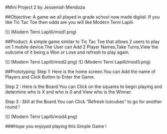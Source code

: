 #Mini Project 2
by Jesseniah Mendoza


##Objective: 
A game we all played in grade school now made digital. If you like Tic Tac Toe then odds are you will like Modern Terni Lapili. 


![] (Modern Terni Lapilli/mod1.png)


##Product:
A simple game similar to Tic Tac Toe that allows 2 users to play on 1 mobile device.The User can Add 2 Player Names,Take Turns,View the outcome of it being a Won or Lose and refresh to play again.


![] (Modern Terni Lapilli/mod2.png)
![] (Modern Terni Lapilli/mod3.png)

##Prototyping:
Step 1: Here is the home screen.You can Add the name of Players and Click Button to Enter the Game.


Step 2 : Here is the Board.You can Click on the squares to begin playing and determine who is X and who is 0 and View who is the Winner.

Step 3 :
Still at the Board.You can Click “Refresh Icecubes” to go for another round !

![] (Modern Terni Lapilli/mod4.png)

###Hope you enjoyed playing this Simple Game !

